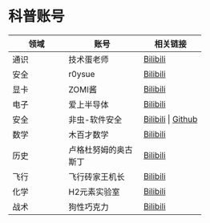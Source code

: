 # 科普账号



<table><thead><tr><th width="96">领域</th><th width="134">账号</th><th>相关链接</th></tr></thead><tbody><tr><td>通识</td><td>技术蛋老师</td><td><a href="https://space.bilibili.com/327247876">Bilibili</a></td></tr><tr><td>安全</td><td>r0ysue</td><td><a href="https://space.bilibili.com/31025974">Bilibili</a></td></tr><tr><td>显卡</td><td>ZOMI酱</td><td><a href="https://space.bilibili.com/517221395">Bilibili</a></td></tr><tr><td>电子</td><td>爱上半导体</td><td><a href="https://space.bilibili.com/395188578/video">Bilibili</a></td></tr><tr><td>安全</td><td>非虫-软件安全</td><td><a href="https://space.bilibili.com/6013655">Bilibili</a> | <a href="https://github.com/feicong/ebpf-course">Github</a></td></tr><tr><td>数学</td><td>木百才数学</td><td><a href="https://space.bilibili.com/107977458">Bilibili</a></td></tr><tr><td>历史</td><td>卢格杜努姆的奥古斯丁</td><td><a href="https://space.bilibili.com/1346921">Bilibili</a></td></tr><tr><td>飞行</td><td>飞行砖家王机长</td><td><a href="https://space.bilibili.com/178960010">Bilibili</a></td></tr><tr><td>化学</td><td>H2元素实验室</td><td><a href="https://space.bilibili.com/414878461">Bilibili</a> </td></tr><tr><td>战术</td><td>狗性巧克力</td><td><a href="https://space.bilibili.com/440798355">Bilibili</a> </td></tr></tbody></table>
